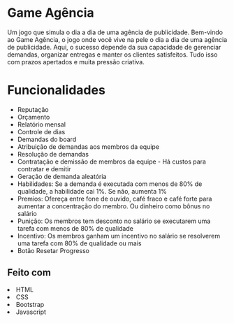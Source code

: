 # Game Agência
Um jogo que simula o dia a dia de uma agência de publicidade.
Bem-vindo ao Game Agência, o jogo onde você vive na pele o dia a dia de uma agência de publicidade. Aqui, o sucesso depende da sua capacidade de gerenciar demandas, organizar entregas e manter os clientes satisfeitos. Tudo isso com prazos apertados e muita pressão criativa.
<h1>Funcionalidades</h1>
<ul>
<li>Reputação</li>
<li>Orçamento</li>
<li>Relatório mensal</li>
<li>Controle de dias</li>
<li>Demandas do board</li>
<li>Atribuição de demandas aos membros da equipe</li>
<li>Resolução de demandas</li>
<li>Contratação e demissão de membros da equipe - Há custos para contratar e demitir</li>
<li>Geração de demanda aleatória</li>
<li>Habilidades: Se a demanda é executada com menos de 80% de qualidade, a habilidade cai 1%. Se não, aumenta 1%</li>
<li>Premios: Ofereça entre fone de ouvido, café fraco e café forte para aumentar a concentração do membro. Ou dinheiro como bônus no salário</li>
<li>Punição: Os membros tem desconto no salário se executarem uma tarefa com menos de 80% de qualidade</li>
<li>Incentivo: Os membros ganham um incentivo no salário se resolverem uma tarefa com 80% de qualidade ou mais</li>
<li>Botão Resetar Progresso</li>
</ul>
<h2>Feito com</h2>
<li>HTML</li>
<li>CSS</li>
<li>Bootstrap</li>
<li>Javascript</li>
